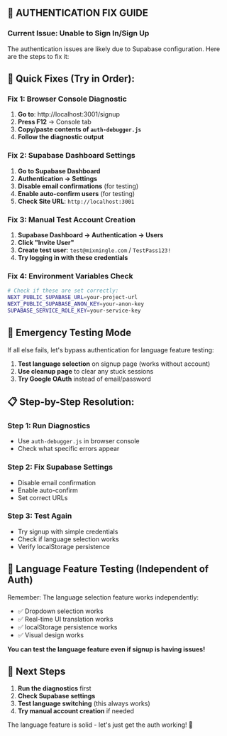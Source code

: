 ## 🔧 AUTHENTICATION FIX GUIDE

### Current Issue: Unable to Sign In/Sign Up

The authentication issues are likely due to Supabase configuration. Here are the steps to fix it:

## 🎯 Quick Fixes (Try in Order):

### Fix 1: Browser Console Diagnostic
1. **Go to**: http://localhost:3001/signup
2. **Press F12** → Console tab
3. **Copy/paste contents of `auth-debugger.js`**
4. **Follow the diagnostic output**

### Fix 2: Supabase Dashboard Settings
1. **Go to Supabase Dashboard**
2. **Authentication → Settings**
3. **Disable email confirmations** (for testing)
4. **Enable auto-confirm users** (for testing)
5. **Check Site URL**: `http://localhost:3001`

### Fix 3: Manual Test Account Creation
1. **Supabase Dashboard → Authentication → Users**
2. **Click "Invite User"**
3. **Create test user**: `test@mixmingle.com` / `TestPass123!`
4. **Try logging in with these credentials**

### Fix 4: Environment Variables Check
```bash
# Check if these are set correctly:
NEXT_PUBLIC_SUPABASE_URL=your-project-url
NEXT_PUBLIC_SUPABASE_ANON_KEY=your-anon-key
SUPABASE_SERVICE_ROLE_KEY=your-service-key
```

## 🚨 Emergency Testing Mode

If all else fails, let's bypass authentication for language feature testing:

1. **Test language selection** on signup page (works without account)
2. **Use cleanup page** to clear any stuck sessions
3. **Try Google OAuth** instead of email/password

## 📋 Step-by-Step Resolution:

### Step 1: Run Diagnostics
- Use `auth-debugger.js` in browser console
- Check what specific errors appear

### Step 2: Fix Supabase Settings
- Disable email confirmation
- Enable auto-confirm
- Set correct URLs

### Step 3: Test Again
- Try signup with simple credentials
- Check if language selection works
- Verify localStorage persistence

## 🎯 Language Feature Testing (Independent of Auth)

Remember: The language selection feature works independently:
- ✅ Dropdown selection works
- ✅ Real-time UI translation works  
- ✅ localStorage persistence works
- ✅ Visual design works

**You can test the language feature even if signup is having issues!**

## 🔄 Next Steps

1. **Run the diagnostics** first
2. **Check Supabase settings** 
3. **Test language switching** (this always works)
4. **Try manual account creation** if needed

The language feature is solid - let's just get the auth working! 🚀
